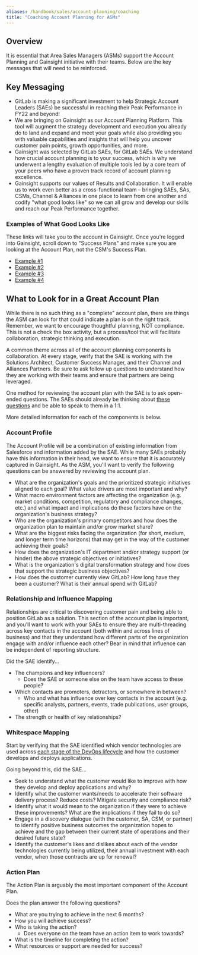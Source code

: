 ```yaml
---
aliases: /handbook/sales/account-planning/coaching
title: "Coaching Account Planning for ASMs"
---
```








## Overview

It is essential that Area Sales Managers (ASMs) support the Account Planning and Gainsight initiative with their teams. Below are the key messages that will need to be reinforced.

## Key Messaging
- GitLab is making a significant investment to help Strategic Account Leaders (SAEs) be successful in reaching their Peak Performance in FY22 and beyond!
- We are bringing on Gainsight as our Account Planning Platform. This tool will augment the strategy development and execution you already do to land and expand and meet your goals while also providing you with valuable capabilities and insights that will help you uncover customer pain points, growth opportunities, and more.
- Gainsight was selected by GitLab SAEs, for GitLab SAEs. We understand how crucial account planning is to your success, which is why we underwent a lengthy evaluation of multiple tools led by a core team of your peers who have a proven track record of account planning excellence.
- Gainsight supports our values of Results and Collaboration. It will enable us to work even better as a cross-functional team – bringing SAEs, SAs, CSMs, Channel & Alliances in one place to learn from one another and codify "what good looks like" so we can all grow and develop our skills and reach our Peak Performance together.

### Examples of What Good Looks Like

These links will take you to the account in Gainsight. Once you're logged into Gainsight, scroll down to "Success Plans" and make sure you are looking at the Account Plan, not the CSM's Success Plan.

- [Example #1](https://gitlab--jbcxm.na129.visual.force.com/apex/GainsightNXT#customersuccess360%3Fcid%3D1P02RKMLNB117PXAFW2TN7OSIREEMQD0TZXJ)
- [Example #2](https://gitlab--jbcxm.na129.visual.force.com/apex/GainsightNXT#customersuccess360%3Fcid%3D1P02RKMLNB117PXAFW27TN3MZRTY5SZ1ZKVH)
- [Example #3](https://gitlab--jbcxm.na129.visual.force.com/apex/GainsightNXT#customersuccess360%3Fcid%3D1P02RKMLNB117PXAFWBRQ0UA0D7Q8M0XEOZC)
- [Example #4](https://gitlab--jbcxm.na129.visual.force.com/apex/GainsightNXT#customersuccess360%3Fcid%3D1P02RKMLNB117PXAFWEXL4R6CG29REEIB826)

## What to Look for in a Great Account Plan

While there is no such thing as a "complete" account plan, there are things the ASM can look for that could indicate a plan is on the right track. Remember, we want to encourage thoughtful planning, NOT compliance. This is not a check the box activity, but a process/tool that will facilitate collaboration, strategic thinking and execution.

A common theme across all of the account planning components is collaboration. At every stage, verify that the SAE is working with the Solutions Architect, Customer Success Manager, and their Channel and Alliances Partners. Be sure to ask follow up questions to understand how they are working with their teams and ensure that partners are being leveraged.

One method for reviewing the account plan with the SAE is to ask open-ended questions. The SAEs should already be thinking about [these questions](/handbook/sales/account-planning/#account-profile) and be able to speak to them in a 1:1.

More detailed information for each of the components is below.

### Account Profile

The Account Profile will be a combination of existing information from Salesforce and information added by the SAE. While many SAEs probably have this information in their head, we want to ensure that it is accurately captured in Gainsight. As the ASM, you'll want to verify the following questions can be answered by reviewing the account plan.
- What are the organization's goals and the prioritized strategic initiatives aligned to each goal? What value drivers are most important and why?
- What macro environment factors are affecting the organization (e.g. market conditions, competition, regulatory and compliance changes, etc.) and what impact and implications do these factors have on the organization's business strategy?
- Who are the organization's primary competitors and how does the organization plan to maintain and/or grow market share?
- What are the biggest risks facing the organization (for short, medium, and longer term time horizons) that may get in the way of the customer achieving their goals?
- How does the organization's IT department and/or strategy support (or hinder) the above strategic objectives or initiatives?
- What is the organization's digital transformation strategy and how does that support the strategic business objectives?
- How does the customer currently view GitLab? How long have they been a customer? What is their annual spend with GitLab?


### Relationship and Influence Mapping

Relationships are critical to discovering customer pain and being able to position GitLab as a solution. This section of the account plan is important, and you'll want to work with your SAEs to ensure they are multi-threading across key contacts in the account (both within and across lines of business) and that they understand how different parts of the organization engage with and/or influence each other? Bear in mind that influence can be independent of reporting structure.

Did the SAE identify...
- The champions and key influencers?
   - Does the SAE or someone else on the team have access to these people?
- Which contacts are promoters, detractors, or somewhere in between?
   - Who and what has influence over key contacts in the account (e.g. specific analysts, partners, events, trade publications, user groups, other)
- The strength or health of key relationships?


### Whitespace Mapping

Start by verifying that the SAE identified which vendor technologies are used across [each stage of the DevOps lifecycle](https://about.gitlab.com/stages-devops-lifecycle/) and how the customer develops and deploys applications.

Going beyond this, did the SAE...
- Seek to understand what the customer would like to improve with how they develop and deploy applications and why?
- Identify what the customer wants/needs to accelerate their software delivery process? Reduce costs? Mitigate security and compliance risk?
- Identify what it would mean to the organization if they were to achieve these improvements? What are the implications if they fail to do so?
- Engage in a discovery dialogue (with the customer, SA, CSM, or partner) to identify positive business outcomes the organization hopes to achieve and the gap between their current state of operations and their desired future state?
- Identify the customer's likes and dislikes about each of the vendor technologies currently being utilized, their annual investment with each vendor, when those contracts are up for renewal?

### Action Plan

The Action Plan is arguably the most important component of the Account Plan.

Does the plan answer the following questions?
- What are you trying to achieve in the next 6 months?
- How you will achieve success?
- Who is taking the action?
   - Does everyone on the team have an action item to work towards?
- What is the timeline for completing the action?
- What resources or support are needed for success?

